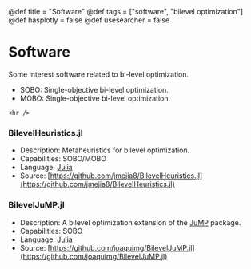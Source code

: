 @def title = "Software"
@def tags = ["software", "bilevel optimization"]
@def hasplotly = false
@def usesearcher = false

# Software

Some interest software related to bi-level optimization.

- SOBO: Single-objective bi-level optimization.
- MOBO: Single-objective bi-level optimization.

~~~
<hr />
~~~

### BilevelHeuristics.jl

- Description: Metaheuristics for bilevel optimization.
- Capabilities: SOBO/MOBO
- Language: [Julia](https://julialang.org/)
- Source: [https://github.com/jmejia8/BilevelHeuristics.jl](https://github.com/jmejia8/BilevelHeuristics.jl)

### BilevelJuMP.jl

- Description: A bilevel optimization extension of the [JuMP](https://github.com/JuMP-dev/JuMP.jl) package.
- Capabilities: SOBO
- Language: [Julia](https://julialang.org/)
- Source: [https://github.com/joaquimg/BilevelJuMP.jl](https://github.com/joaquimg/BilevelJuMP.jl)

